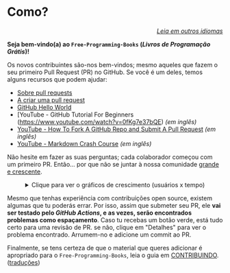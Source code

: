 # Como?

<div align="right" markdown="1">

*[Leia em outros idiomas](README.md#translations)*

</div>

**Seja bem-vindo(a) ao `Free-Programming-Books` (*Livros de Programação Grátis*)!**

Os novos contribuintes são-nos bem-vindos; mesmo aqueles que fazem o seu primeiro Pull Request (PR) no GitHub. Se você é um deles, temos alguns recursos que podem ajudar:

* [Sobre pull requests](https://docs.github.com/pt/pull-requests/collaborating-with-pull-requests/proposing-changes-to-your-work-with-pull-requests/about-pull-requests)
* [A criar uma pull request](https://docs.github.com/pt/pull-requests/collaborating-with-pull-requests/proposing-changes-to-your-work-with-pull-requests/creating-a-pull-request)
* [GitHub Hello World](https://docs.github.com/pt/get-started/quickstart/hello-world)
* [YouTube - GitHub Tutorial For Beginners (https://www.youtube.com/watch?v=0fKg7e37bQE) *(em inglês)*
* [YouTube - How To Fork A GitHub Repo and Submit A Pull Request](https://www.youtube.com/watch?v=G1I3HF4YWEw) *(em inglês)*
* [YouTube - Markdown Crash Course](https://www.youtube.com/watch?v=HUBNt18RFbo) *(em inglês)*


Não hesite em fazer as suas perguntas; cada colaborador começou com um primeiro PR. Então... por que não se juntar à nossa comunidade [grande e crescente](https://www.apiseven.com/en/contributor-graph?chart=contributorOverTime&repo=ebookfoundation/free-programming-books).

<details align="center" markdown="1">
<summary>Clique para ver o gráficos de crescimento (usuários x tempo)</summary>

[![EbookFoundation/free-programming-books's Contributor over time Graph](https://contributor-overtime-api.apiseven.com/contributors-svg?chart=contributorOverTime&repo=ebookfoundation/free-programming-books)](https://www.apiseven.com/en/contributor-graph?chart=contributorOverTime&repo=ebookfoundation/free-programming-books)

[![EbookFoundation/free-programming-books's Monthly Active Contributors graph](https://contributor-overtime-api.apiseven.com/contributors-svg?chart=contributorMonthlyActivity&repo=ebookfoundation/free-programming-books)](https://www.apiseven.com/en/contributor-graph?chart=contributorMonthlyActivity&repo=ebookfoundation/free-programming-books)

</details>

Mesmo que tenhas experiência com contribuições open source, existem algumas que tu poderás errar. Por isso, assim que submeter seu PR, ele **vai ser testado pelo *GitHub Actions*, e as vezes, serão encontrados problemas como espaçamento**. Caso tu recebas um botão verde, está tudo certo para uma revisão de PR. se não, clique em "Detalhes" para ver o problema encontrado. Arrumem-no e adicione um commit ao PR.

Finalmente, se tens certeza de que o material que queres adicionar é apropriado para o `Free-Programming-Books`, leia o guia em [CONTRIBUINDO](CONTRIBUTING-pt_BR.md). ([traduções](README.md#translations))
